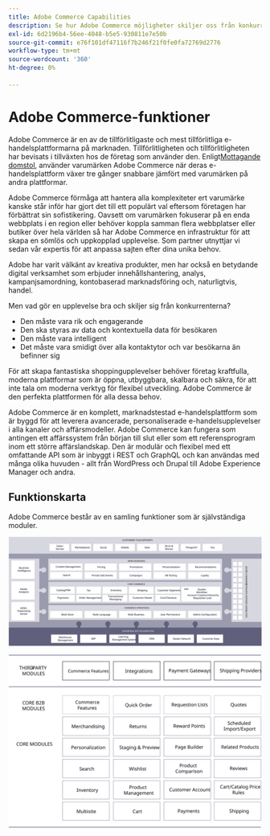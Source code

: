 ```yaml
---
title: Adobe Commerce Capabilities
description: Se hur Adobe Commerce möjligheter skiljer oss från konkurrenterna.
exl-id: 6d2196b4-56ee-4048-b5e5-930811e7e50b
source-git-commit: e76f101df47116f7b246f21f0fe0fa72769d2776
workflow-type: tm+mt
source-wordcount: '360'
ht-degree: 0%

---
```


# Adobe Commerce-funktioner

Adobe Commerce är en av de tillförlitligaste och mest tillförlitliga e-handelsplattformarna på marknaden. Tillförlitligheten och tillförlitligheten har bevisats i tillväxten hos de företag som använder den. Enligt[Mottagande domstol](https://hostingtribunal.com/blog/magento-statistics/#gref), använder varumärken Adobe Commerce när deras e-handelsplattform växer tre gånger snabbare jämfört med varumärken på andra plattformar.

Adobe Commerce förmåga att hantera alla komplexiteter ert varumärke kanske står inför har gjort det till ett populärt val eftersom företagen har förbättrat sin sofistikering. Oavsett om varumärken fokuserar på en enda webbplats i en region eller behöver koppla samman flera webbplatser eller butiker över hela världen så har Adobe Commerce en infrastruktur för att skapa en sömlös och uppkopplad upplevelse. Som partner utnyttjar vi sedan vår expertis för att anpassa sajten efter dina unika behov.

Adobe har varit välkänt av kreativa produkter, men har också en betydande digital verksamhet som erbjuder innehållshantering, analys, kampanjsamordning, kontobaserad marknadsföring och, naturligtvis, handel.

Men vad gör en upplevelse bra och skiljer sig från konkurrenterna?

- Den måste vara rik och engagerande
- Den ska styras av data och kontextuella data för besökaren
- Den måste vara intelligent
- Det måste vara smidigt över alla kontaktytor och var besökarna än befinner sig

För att skapa fantastiska shoppingupplevelser behöver företag kraftfulla, moderna plattformar som är öppna, utbyggbara, skalbara och säkra, för att inte tala om moderna verktyg för flexibel utveckling. Adobe Commerce är den perfekta plattformen för alla dessa behov.

Adobe Commerce är en komplett, marknadstestad e-handelsplattform som är byggd för att leverera avancerade, personaliserade e-handelsupplevelser i alla kanaler och affärsmodeller. Adobe Commerce kan fungera som antingen ett affärssystem från början till slut eller som ett referensprogram inom ett större affärslandskap. Den är modulär och flexibel med ett omfattande API som är inbyggt i REST och GraphQL och kan användas med många olika huvuden - allt från WordPress och Drupal till Adobe Experience Manager och andra.

## Funktionskarta

Adobe Commerce består av en samling funktioner som är självständiga moduler.

![Adobe Commerce - översikt](../../assets/playbooks/capabilities-map.svg)

![Adobe Commerce - översikt](../../assets/playbooks/capabilities-modules.svg)
